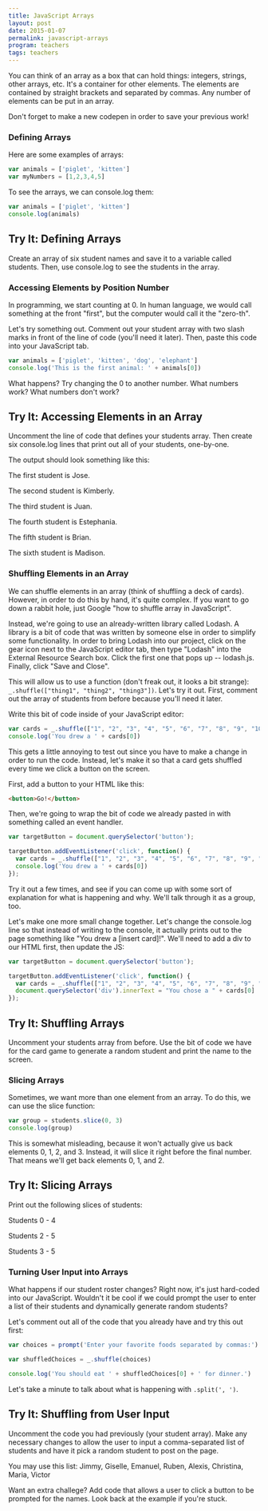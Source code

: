 ```yaml
---
title: JavaScript Arrays
layout: post
date: 2015-01-07
permalink: javascript-arrays
program: teachers
tags: teachers
---
```


You can think of an array as a box that can hold things: integers, strings, other arrays, etc. It's a container for other elements. The elements are contained by straight brackets and separated by commas. Any number of elements can be put in an array.

Don't forget to make a new codepen in order to save your previous work! 

### Defining Arrays

Here are some examples of arrays:

```js
var animals = ['piglet', 'kitten']
var myNumbers = [1,2,3,4,5]
```

To see the arrays, we can console.log them:

```js
var animals = ['piglet', 'kitten']
console.log(animals)
```

<div class="try-it">
<h2>Try It: Defining Arrays</h2>

<p>Create an array of six student names and save it to a variable called students. Then, use console.log to see the students in the array.</p>
</div>

### Accessing Elements by Position Number

In programming, we start counting at 0. In human language, we would call something at the front "first", but the computer would call it the "zero-th". 

Let's try something out. Comment out your student array with two slash marks in front of the line of code (you'll need it later). Then, paste this code into your JavaScript tab.

```js
var animals = ['piglet', 'kitten', 'dog', 'elephant']
console.log('This is the first animal: ' + animals[0])
```

What happens? Try changing the 0 to another number. What numbers work? What numbers don't work? 

<div class="try-it">
<h2>Try It: Accessing Elements in an Array</h2>

<p>Uncomment the line of code that defines your students array. Then create six console.log lines that print out all of your students, one-by-one.</p>

<p>The output should look something like this:</p>

<p>The first student is Jose.</p>
<p>The second student is Kimberly.</p>
<p>The third student is Juan.</p>
<p>The fourth student is Estephania.</p>
<p>The fifth student is Brian.</p>
<p>The sixth student is Madison.</p>
</div>

### Shuffling Elements in an Array

We can shuffle elements in an array (think of shuffling a deck of cards). However, in order to do this by hand, it's quite complex. If you want to go down a rabbit hole, just Google "how to shuffle array in JavaScript". 

Instead, we're going to use an already-written library called Lodash. A library is a bit of code that was written by someone else in order to simplify some functionality. In order to bring Lodash into our project, click on the gear icon next to the JavaScript editor tab, then type "Lodash" into the External Resource Search box. Click the first one that pops up -- lodash.js. Finally, click "Save and Close".

This will allow us to use a function (don't freak out, it looks a bit strange): `_.shuffle(["thing1", "thing2", "thing3"])`. Let's try it out. First, comment out the array of students from before because you'll need it later.

Write this bit of code inside of your JavaScript editor:

```js
var cards = _.shuffle(["1", "2", "3", "4", "5", "6", "7", "8", "9", "10", "J", "Q", "K"])
console.log('You drew a ' + cards[0])
```

This gets a little annoying to test out since you have to make a change in order to run the code. Instead, let's make it so that a card gets shuffled every time we click a button on the screen. 

First, add a button to your HTML like this:

```html
<button>Go!</button>
```

Then, we're going to wrap the bit of code we already pasted in with something called an event handler. 

```js
var targetButton = document.querySelector('button');

targetButton.addEventListener('click', function() {
  var cards = _.shuffle(["1", "2", "3", "4", "5", "6", "7", "8", "9", "10", "J", "Q", "K"])
  console.log('You drew a ' + cards[0])
});
```

Try it out a few times, and see if you can come up with some sort of explanation for what is happening and why. We'll talk through it as a group, too.

Let's make one more small change together. Let's change the console.log line so that instead of writing to the console, it actually prints out to the page something like "You drew a [insert card]!". We'll need to add a div to our HTML first, then update the JS:

```js
var targetButton = document.querySelector('button');

targetButton.addEventListener('click', function() {
  var cards = _.shuffle(["1", "2", "3", "4", "5", "6", "7", "8", "9", "10", "J", "Q", "K", "A"])
  document.querySelector('div').innerText = "You chose a " + cards[0]
});
```

<div class="try-it">
<h2>Try It: Shuffling Arrays</h2>

<p>Uncomment your students array from before. Use the bit of code we have for the card game to generate a random student and print the name to the screen.</p>
</div>

### Slicing Arrays

Sometimes, we want more than one element from an array. To do this, we can use the slice function:

```js
var group = students.slice(0, 3)
console.log(group)
```

This is somewhat misleading, because it won't actually give us back elements 0, 1, 2, and 3. Instead, it will slice it right before the final number. That means we'll get back elements 0, 1, and 2. 

<div class="try-it">
<h2>Try It: Slicing Arrays</h2>

<p>Print out the following slices of students: </p>
<p>Students 0 - 4</p>
<p>Students 2 - 5</p>
<p>Students 3 - 5</p>
</div>

### Turning User Input into Arrays

What happens if our student roster changes? Right now, it's just hard-coded into our JavaScript. Wouldn't it be cool if we could prompt the user to enter a list of their students and dynamically generate random students? 

Let's comment out all of the code that you already have and try this out first:

```js
var choices = prompt('Enter your favorite foods separated by commas:').split(', ')

var shuffledChoices = _.shuffle(choices)

console.log('You should eat ' + shuffledChoices[0] + ' for dinner.')
```

Let's take a minute to talk about what is happening with `.split(', ')`. 

<div class="try-it">
<h2>Try It: Shuffling from User Input</h2>

<p>Uncomment the code you had previously (your student array). Make any necessary changes to allow the user to input a comma-separated list of students and have it pick a random student to post on the page.</p>

<p>You may use this list: Jimmy, Giselle, Emanuel, Ruben, Alexis, Christina, Maria, Victor</p>

<p>Want an extra challege? Add code that allows a user to click a button to be prompted for the names. Look back at the example if you're stuck.</p>
</div>
